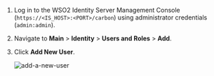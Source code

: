 1. Log in to the WSO2 Identity Server Management Console (`https://<IS_HOST>:<PORT>/carbon`) using administrator credentials (`admin:admin`).

2. Navigate to **Main** > **Identity** > **Users and Roles** > **Add**.

3.  Click **Add New User**.

    ![add-a-new-user]({{base_path}}/assets/img/fragments/add-a-new-user.png)
    